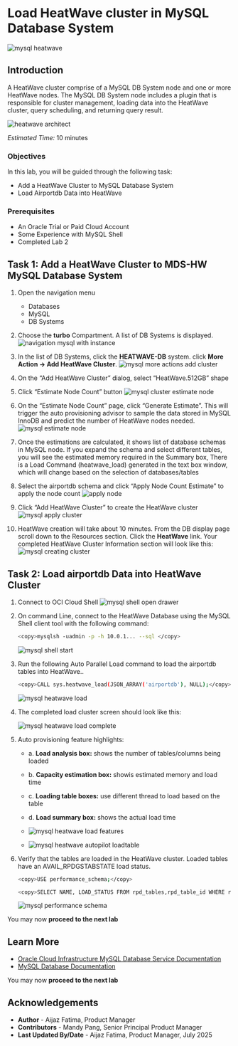 # Load HeatWave cluster in MySQL Database System

![mysql heatwave](./images/mysql-heatwave-logo.jpg "mysql heatwave")

## Introduction

A HeatWave cluster comprise of a MySQL DB System node and one or more HeatWave nodes. The MySQL DB System node includes a plugin that is responsible for cluster management, loading data into the HeatWave cluster, query scheduling, and returning query result.

![heatwave architect](./images/mysql-heatwave-architecture.png "heatwave architect ")

_Estimated Time:_ 10 minutes

### Objectives

In this lab, you will be guided through the following task:

- Add a HeatWave Cluster to MySQL Database System
- Load Airportdb Data into HeatWave

### Prerequisites

- An Oracle Trial or Paid Cloud Account
- Some Experience with MySQL Shell
- Completed Lab 2

## Task 1: Add a HeatWave Cluster to MDS-HW MySQL Database System

1. Open the navigation menu  
    - Databases
    - MySQL
    - DB Systems
2. Choose the **turbo** Compartment. A list of DB Systems is displayed.
    ![navigation mysql with instance](./images/navigation-mysql-with-instance.png "navigation mysql with instance")

3. In the list of DB Systems, click the **HEATWAVE-DB** system. click **More Action ->  Add HeatWave Cluster**.
    ![mysql more actions add cluster](./images/mysql-more-actions-add-cluster.png " mysql more actions add cluster")

4. On the “Add HeatWave Cluster” dialog, select “HeatWave.512GB” shape
5. Click “Estimate Node Count” button
    ![mysql cluster estimate node](./images/mysql-cluster-estimate-node.png "mysql cluster estimate node ")

6. On the “Estimate Node Count” page, click “Generate Estimate”. This will trigger the auto provisioning advisor to sample the data stored in MySQL InnoDB and predict the number of HeatWave nodes needed.
    ![mysql estimate node](./images/mysql-estimate-node.png "mysql estimate node ")

7. Once the estimations are calculated, it shows list of database schemas in MySQL node. If you expand the schema and select different tables, you will see the estimated memory required in the Summary box, There is a Load Command (heatwave_load) generated in the text box window, which will change based on the selection of databases/tables
8. Select the airportdb schema and click “Apply Node Count Estimate” to apply the node count
    ![apply node](./images/mysql-apply-node.png "apply node")

9. Click “Add HeatWave Cluster” to create the HeatWave cluster
    ![mysql apply cluster](./images/mysql-apply-cluster.png " mysql apply cluster")

10. HeatWave creation will take about 10 minutes. From the DB display page scroll down to the Resources section. Click the **HeatWave** link. Your completed HeatWave Cluster Information section will look like this:
    ![mysql creating cluster](./images/mysql-creating-cluster.png "mysql creating cluster ")

## Task 2: Load airportdb Data into HeatWave Cluster

1. Connect to OCI Cloud Shell
    ![mysql shell open drawer](./images/cloudshell-console-drawer.png "cloudshell console drawer")

2. On command Line, connect to the HeatWave Database using the MySQL Shell client tool with the following command:

     ```bash
    <copy>mysqlsh -uadmin -p -h 10.0.1... --sql </copy>
    ```

    ![mysql shell start](./images/mysql-shell-start.png "mysql shell start ")

3. Run the following Auto Parallel Load command to load the airportdb tables into HeatWave..

     ```bash
    <copy>CALL sys.heatwave_load(JSON_ARRAY('airportdb'), NULL);</copy>
    ```

    ![mysql heatwave load](./images/mysql-heatwave-load.png "mysql heatwave load ")

4. The completed load cluster screen should look like this:

    ![mysql heatwave load complete](./images/mysql-heatwave-load-complete.png "mysql heatwave load complete ")

5. Auto provisioning feature highlights:
    - a. **Load analysis box:** shows the number of tables/columns being loaded
    - b. **Capacity estimation box:** showis estimated memory and load time
    - c. **Loading table boxes:** use different thread to load based on the table
    - d. **Load summary box:** shows the actual load time
    - ![mysql heatwave load features](./images/mysql-heatwave-load-features.png "mysql heatwave load features complete ")

    - ![mysql heatwave autopilot loadtable](./images/mysql-heatwave-autopilot-loadtable.png "mysql heatwave autopilot loadtable")

6. Verify that the tables are loaded in the HeatWave cluster. Loaded tables have an AVAIL_RPDGSTABSTATE load status.

     ```bash
    <copy>USE performance_schema;</copy>
    ```

     ```bash
    <copy>SELECT NAME, LOAD_STATUS FROM rpd_tables,rpd_table_id WHERE rpd_tables.ID = rpd_table_id.ID;</copy>
    ```

    ![mysql performance schema](./images/mysql-performance-schema.png "mysql performance schema ")

You may now **proceed to the next lab**

## Learn More

- [Oracle Cloud Infrastructure MySQL Database Service Documentation](https://docs.cloud.oracle.com/en-us/iaas/MySQL-database)
- [MySQL Database Documentation](https://www.MySQL.com)

You may now **proceed to the next lab**

## Acknowledgements

- **Author** - Aijaz Fatima, Product Manager
- **Contributors** - Mandy Pang, Senior Principal Product Manager
- **Last Updated By/Date** - Aijaz Fatima, Product Manager, July 2025